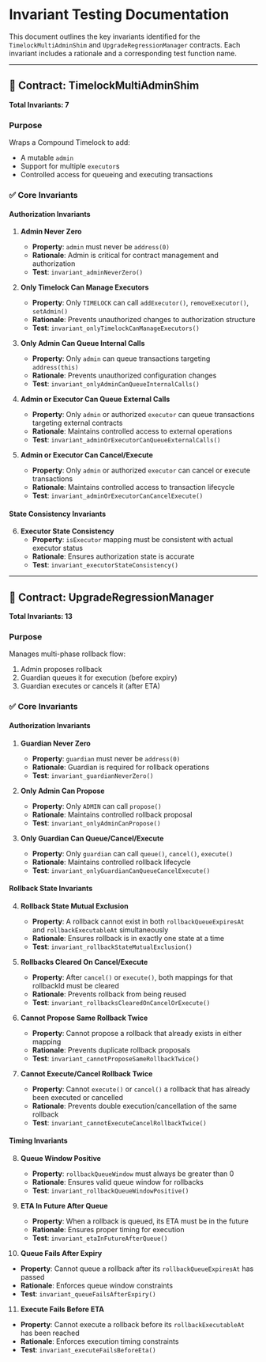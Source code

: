 # Invariant Testing Documentation

This document outlines the key invariants identified for the `TimelockMultiAdminShim` and `UpgradeRegressionManager` contracts. Each invariant includes a rationale and a corresponding test function name.

---

## 🧱 Contract: TimelockMultiAdminShim  
**Total Invariants: 7**

### Purpose

Wraps a Compound Timelock to add:
- A mutable `admin`
- Support for multiple `executor`s
- Controlled access for queueing and executing transactions

### ✅ Core Invariants

#### **Authorization Invariants**

1. **Admin Never Zero**  
   - **Property**: `admin` must never be `address(0)`  
   - **Rationale**: Admin is critical for contract management and authorization  
   - **Test**: `invariant_adminNeverZero()`

2. **Only Timelock Can Manage Executors**  
   - **Property**: Only `TIMELOCK` can call `addExecutor()`, `removeExecutor()`, `setAdmin()`  
   - **Rationale**: Prevents unauthorized changes to authorization structure  
   - **Test**: `invariant_onlyTimelockCanManageExecutors()`

3. **Only Admin Can Queue Internal Calls**  
   - **Property**: Only `admin` can queue transactions targeting `address(this)`  
   - **Rationale**: Prevents unauthorized configuration changes  
   - **Test**: `invariant_onlyAdminCanQueueInternalCalls()`

4. **Admin or Executor Can Queue External Calls**  
   - **Property**: Only `admin` or authorized `executor` can queue transactions targeting external contracts  
   - **Rationale**: Maintains controlled access to external operations  
   - **Test**: `invariant_adminOrExecutorCanQueueExternalCalls()`

5. **Admin or Executor Can Cancel/Execute**  
   - **Property**: Only `admin` or authorized `executor` can cancel or execute transactions  
   - **Rationale**: Maintains controlled access to transaction lifecycle  
   - **Test**: `invariant_adminOrExecutorCanCancelExecute()`

#### **State Consistency Invariants**

6. **Executor State Consistency**  
   - **Property**: `isExecutor` mapping must be consistent with actual executor status  
   - **Rationale**: Ensures authorization state is accurate  
   - **Test**: `invariant_executorStateConsistency()`

---

## 🧱 Contract: UpgradeRegressionManager  
**Total Invariants: 13**

### Purpose

Manages multi-phase rollback flow:
1. Admin proposes rollback
2. Guardian queues it for execution (before expiry)
3. Guardian executes or cancels it (after ETA)

### ✅ Core Invariants

#### **Authorization Invariants**

1. **Guardian Never Zero**  
   - **Property**: `guardian` must never be `address(0)`  
   - **Rationale**: Guardian is required for rollback operations  
   - **Test**: `invariant_guardianNeverZero()`

2. **Only Admin Can Propose**  
   - **Property**: Only `ADMIN` can call `propose()`  
   - **Rationale**: Maintains controlled rollback proposal  
   - **Test**: `invariant_onlyAdminCanPropose()`

3. **Only Guardian Can Queue/Cancel/Execute**  
   - **Property**: Only `guardian` can call `queue()`, `cancel()`, `execute()`  
   - **Rationale**: Maintains controlled rollback lifecycle  
   - **Test**: `invariant_onlyGuardianCanQueueCancelExecute()`

#### **Rollback State Invariants**

4. **Rollback State Mutual Exclusion**  
   - **Property**: A rollback cannot exist in both `rollbackQueueExpiresAt` and `rollbackExecutableAt` simultaneously  
   - **Rationale**: Ensures rollback is in exactly one state at a time  
   - **Test**: `invariant_rollbackStateMutualExclusion()`

5. **Rollbacks Cleared On Cancel/Execute**  
   - **Property**: After `cancel()` or `execute()`, both mappings for that rollbackId must be cleared  
   - **Rationale**: Prevents rollback from being reused  
   - **Test**: `invariant_rollbacksClearedOnCancelOrExecute()`

6. **Cannot Propose Same Rollback Twice**  
   - **Property**: Cannot propose a rollback that already exists in either mapping  
   - **Rationale**: Prevents duplicate rollback proposals  
   - **Test**: `invariant_cannotProposeSameRollbackTwice()`

7. **Cannot Execute/Cancel Rollback Twice**  
   - **Property**: Cannot `execute()` or `cancel()` a rollback that has already been executed or cancelled  
   - **Rationale**: Prevents double execution/cancellation of the same rollback  
   - **Test**: `invariant_cannotExecuteCancelRollbackTwice()`

#### **Timing Invariants**

8. **Queue Window Positive**  
   - **Property**: `rollbackQueueWindow` must always be greater than 0  
   - **Rationale**: Ensures valid queue window for rollbacks  
   - **Test**: `invariant_rollbackQueueWindowPositive()`

9. **ETA In Future After Queue**  
   - **Property**: When a rollback is queued, its ETA must be in the future  
   - **Rationale**: Ensures proper timing for execution  
   - **Test**: `invariant_etaInFutureAfterQueue()`

10. **Queue Fails After Expiry**  
   - **Property**: Cannot queue a rollback after its `rollbackQueueExpiresAt` has passed  
   - **Rationale**: Enforces queue window constraints  
   - **Test**: `invariant_queueFailsAfterExpiry()`

11. **Execute Fails Before ETA**  
   - **Property**: Cannot execute a rollback before its `rollbackExecutableAt` has been reached  
   - **Rationale**: Enforces execution timing constraints  
   - **Test**: `invariant_executeFailsBeforeEta()`